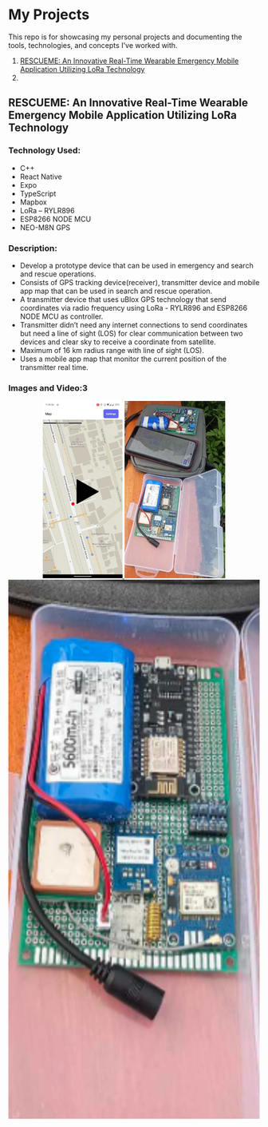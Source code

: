 # My Projects
This repo is for showcasing my personal projects and documenting the tools, technologies, and concepts I've worked with.

1. [RESCUEME: An Innovative Real-Time Wearable Emergency Mobile Application Utilizing LoRa Technology](#rescueme-an-innovative-real-time-wearable-emergency-mobile-application-utilizing-lora-technology)
2. 


## RESCUEME: An Innovative Real-Time Wearable Emergency Mobile Application Utilizing LoRa Technology
### Technology Used:
- C++
- React Native
- Expo
- TypeScript
- Mapbox
- LoRa – RYLR896
- ESP8266 NODE MCU
- NEO-M8N GPS
### Description:
- Develop a prototype device that can be used in emergency and search and rescue operations.
- Consists of GPS tracking device(receiver), transmitter device and mobile app map that can be used in search and rescue operation.
- A transmitter device that uses uBlox GPS technology that send coordinates via radio frequency using LoRa - RYLR896 and ESP8266 NODE MCU as controller.
- Transmitter didn’t need any internet connections to send coordinates but need a line of sight (LOS) for clear communication between two devices and clear sky to receive a coordinate from satellite.
- Maximum of 16 km radius range with line of sight (LOS).
- Uses a mobile app map that monitor the current position of the transmitter real time.
### Images and Video:3
<p align="center">
  <a href="https://www.youtube.com/shorts/BjV5wS_tZSg">
    <img src="imagesAndVideos/imageRescueMe.png" height="355" />
  </a>
  <img src="https://github.com/FindingShrek/Projects/blob/main/imagesAndVideos/prototype.png" height="355" alt="Prototype_1" />
  <img src="https://github.com/FindingShrek/Projects/blob/main/imagesAndVideos/prototype2.png" height="1080" alt="Prototype_2" />
</p>
